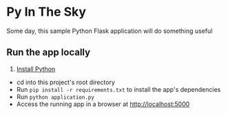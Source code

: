 # Py In The Sky

Some day, this sample Python Flask application will do something useful

## Run the app locally

1. [Install Python][]
+ cd into this project's root directory
+ Run `pip install -r requirements.txt` to install the app's dependencies
+ Run `python application.py`
+ Access the running app in a browser at <http://localhost:5000>

[Install Python]: https://www.python.org/downloads/
